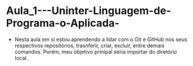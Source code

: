 # Aula_1---Uninter-Linguagem-de-Programa-o-Aplicada-
- Nesta aula em si estou aprendendo a lidar com o Git e GitHub nos seus respectivos repositórios, trasnferir, criar, excluir, entre demais comandos. Porém, meu objetivo prinipal seria importar do diretório local.
